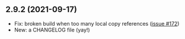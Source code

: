 ## 2.9.2 (2021-09-17)

- Fix: broken build when too many local copy references ([issue #172](https://github.com/ArxOne/MrAdvice/issues/172))
- New: a CHANGELOG file (yay!)
